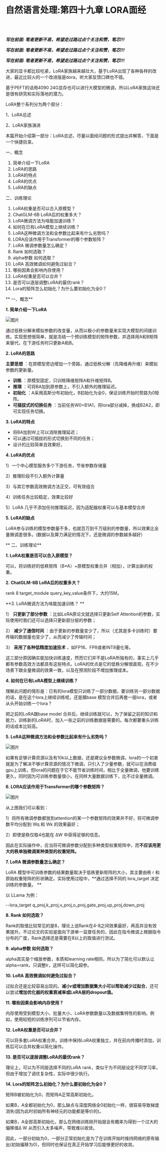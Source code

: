 # 自然语言处理:第四十九章 LORA面经

<br />

<br />

***写在前面: 笔者更新不易，希望走过路过点个关注和赞，笔芯!!!***

***写在前面: 笔者更新不易，希望走过路过点个关注和赞，笔芯!!!***

***写在前面: 笔者更新不易，希望走过路过点个关注和赞，笔芯!!!***


大家的显卡都比较吃紧，LoRA家族越来越壮大，基于LoRA出现了各种各样的改进，最近比较火的一个改进版是dora，听大家反馈口碑也不错。

基于PEFT的话用4090 24G显存也可以进行大模型的微调，所以LoRA家族这块还是很有研究和实际落地的潜力。

LoRA整个系列分为两个部分：

1、LoRA总述

2、LoRA家族演进

本篇开始介绍第一部分：LoRA总述，尽量以面经问题的形式提出并解答，下面是一个快捷目录。

一、概念

1. 简单介绍一下LoRA
2. LoRA的思路
3. LoRA的特点
4. LoRA的优点
5. LoRA的缺点

二、训练理论

1. LoRA权重是否可以合入原模型？
2. ChatGLM-6B LoRA后的权重多大？
3. LoRA微调方法为啥能加速训练？
4. 如何在已有LoRA模型上继续训练？
5. LoRA这种微调方法和全参数比起来有什么劣势吗？
6. LORA应该作用于Transformer的哪个参数矩阵？
7. LoRA 微调参数量怎么确定？
8. Rank 如何选取？
9. alpha参数 如何选取？
10. LoRA 高效微调如何避免过拟合？
11. 哪些因素会影响内存使用？
12. LoRA权重是否可以合并？
13. 是否可以逐层调整LoRA的最优rank？
14. Lora的矩阵怎么初始化？为什么要初始化为全0？

** 一、概念**

**1. 简单介绍一下LoRA**

![图片](https://mmbiz.qpic.cn/sz_mmbiz_png/npvia1s8F4QZ9wrE5p8NEGtq7fOGx7Bibyib1XeJQXU2SdmsnoHaoZdQic4KvoenJkPwdibPw6bD19CYkboqozbl8NA/640?wx_fmt=png&from=appmsg&tp=webp&wxfrom=5&wx_lazy=1&wx_co=1)

通过低秩分解来模拟参数的改变量，从而以极小的参数量来实现大模型的间接训练。实现思想很简单，就是冻结一个预训练模型的矩阵参数，并选择用A和B矩阵来替代，在下游任务时只更新A和B。

**2. LoRA的思路**

 **主要思想** ：在原模型旁边增加一个旁路，通过低秩分解（先降维再升维）来模拟参数的更新量。

* **训练** ：原模型固定，只训练降维矩阵A和升维矩阵B。
* **推理** ：可将BA加到原参数上，不引入额外的推理延迟。
* **初始化** ：A采用高斯分布初始化，B初始化为全0，保证训练开始时旁路为0矩阵。
* **可插拔式的切换任务** ：当前任务W0+B1A1，将lora部分减掉，换成B2A2，即可实现任务切换。

**3. LoRA的特点**

* 将BA加到W上可以消除推理延迟；
* 可以通过可插拔的形式切换到不同的任务；
* 设计的比较简单且效果好。

**4. LoRA的优点**

1）一个中心模型服务多个下游任务，节省参数存储量

2）推理阶段不引入额外计算量

3）与其它参数高效微调方法正交，可有效组合

4）训练任务比较稳定，效果比较好

5）LoRA 几乎不添加任何推理延迟，因为适配器权重可以与基本模型合并

**5. LoRA的缺点**

LoRA参与训练的模型参数量不多，也就百万到千万级别的参数量，所以效果比全量微调差很多。(数据以及算力满足的情况下，还是微调的参数越多越好）

** 二、训练理论**

**1. LoRA权重是否可以合入原模型？**

可以，将训练好的低秩矩阵（B*A）+原模型权重合并（相加），计算出新的权重。

**2. ChatGLM-6B LoRA后的权重多大？**

rank 8 target_module query_key_value条件下，大约15M。

**3. LoRA微调方法为啥能加速训练？ **

1） **只更新了部分参数** ：比如LoRA原论文就选择只更新Self Attention的参数，实际使用时我们还可以选择只更新部分层的参数；

2） **减少了通信时间** ：由于更新的参数量变少了，所以（尤其是多卡训练时）要传输的数据量也变少了，从而减少了传输时间；

3） **采用了各种低精度加速技术** ，如FP16、FP8或者INT8量化等。

这三部分原因确实能加快训练速度，然而它们并不是LoRA所独有的，事实上几乎都有参数高效方法都具有这些特点。LoRA的优点是它的低秩分解很直观，在不少场景下跟全量微调的效果一致，以及在预测阶段不增加推理成本。

**4. 如何在已有LoRA模型上继续训练？**

理解此问题的情形是：已有的lora模型只训练了一部分数据，要训练另一部分数据的话，是在这个lora上继续训练呢，还是跟base 模型合并后再套一层lora，或者从头开始训练一个lora？

把之前的LoRA跟base model 合并后，继续训练就可以，为了保留之前的知识和能力，训练新的LoRA时，加入一些之前的训练数据是需要的。每次都要重头训练的话成本比较高。

**5. LoRA这种微调方法和全参数比起来有什么劣势吗？**

![图片](https://mmbiz.qpic.cn/sz_mmbiz_png/npvia1s8F4QZ9wrE5p8NEGtq7fOGx7Bibys9sKMwJC3d8qS4pTdR25Lh1yknqHIMWR4BpMzU3ZlNpTEtqAp8X6icw/640?wx_fmt=png&from=appmsg&tp=webp&wxfrom=5&wx_lazy=1&wx_co=1)

如果有足够计算资源以及有10k以上数据，还是建议全参数微调，lora的一个初衷就是为了解决不够计算资源的情况下微调，只引入了少量参数，就可以在消费级gpu上训练，但lora的问题在于它不能节省训练时间，相比于全量微调，他要训练更久，同时因为可训练参数量很小，在同样大量数据训练下，比不过全量微调。

**6. LORA应该作用于Transformer的哪个参数矩阵？**

![图片](https://mmbiz.qpic.cn/sz_mmbiz_png/npvia1s8F4QZ9wrE5p8NEGtq7fOGx7Biby8Ds0zSYOGmayuNjpYCRX9N7BN9NPLK5la3G0NkxYKOJRYr6uBGFtDw/640?wx_fmt=png&from=appmsg&tp=webp&wxfrom=5&wx_lazy=1&wx_co=1)

从上图我们可以看到：

1）将所有微调参数都放到attention的某一个参数矩阵的效果并不好，将可微调参数平均分配到 Wq 和 Wk 的效果最好；

2）即使是秩仅取4也能在 ∆W 中获得足够的信息。

因此在实际操作中，应当将可微调参数分配到多种类型权重矩阵中，而**不应该用更大的秩单独微调某种类型的权重矩阵。**


**7. LoRA 微调参数量怎么确定？**

LoRA 模型中可训练参数的结果数量取决于低秩更新矩阵的大小，其主要由秩 r 和原始权重矩阵的形状确定。实际使用过程中，**通过选择不同的 lora_target 决定训练的参数量。 **

以 LLama 为例：

--lora_target q_proj,k_proj,v_proj,o_proj,gate_proj,up_proj,down_proj

**8. Rank 如何选取？**

Rank的取值比较常见的是8，理论上说Rank在4-8之间效果最好，再高并没有效果提升。不过论文的实验是面向下游单一监督任务的，因此在指令微调上根据指令分布的广度，Rank选择还是需要在8以上的取值进行测试。

**9. alpha参数 如何选取？**

alpha其实是个缩放参数，本质和learning rate相同，所以为了简化可以默认让alpha=rank，只调整lr，这样可以简化超参。

**10. LoRA 高效微调如何避免过拟合？**

过拟合还是比较容易出现的。**减小r或增加数据集大小可以帮助减少过拟合**，还可以尝试**增加优化器的权重衰减率或LoRA层的dropout值。**

**11. 哪些因素会影响内存使用？**

内存使用受到模型大小、批量大小、LoRA参数数量以及数据集特性的影响。例如，使用较短的训练序列可以节省内存。

**12. LoRA权重是否可以合并？**

可以将多套LoRA权重合并。训练中保持LoRA权重独立，并在前向传播时添加，训练后可以合并权重以简化操作。

**13. 是否可以逐层调整LoRA的最优rank？**

理论上，可以为不同层选择不同的LoRA rank，类似于为不同层设定不同学习率，但由于增加了调优复杂性，实际中很少执行。

**14. Lora的矩阵怎么初始化？为什么要初始化为全0？**

矩阵B被初始化为0，而矩阵A正常高斯初始化。

如果B，A全都初始化为0，那么缺点与深度网络全0初始化一样，很容易导致梯度消失(因为此时初始所有神经元的功能都是等价的)。

如果B，A全部高斯初始化，那么在网络训练刚开始就会有概率为得到一个过大的偏移值Δ W 从而引入太多噪声，导致难以收敛。

因此，一部分初始为0，一部分正常初始化是为了在训练开始时维持网络的原有输出(初始偏移为0)，但同时也保证在真正开始学习后能够更好的收敛。
